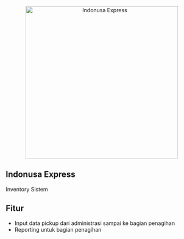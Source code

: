 <p align="center"><a href="https://indonusa-express.id" target="_blank"><img src="https://indonusa-express.id/images/favicon.ico" width="400" alt="Indonusa Express"></a></p>

## Indonusa Express

Inventory Sistem

## Fitur
 - Input data pickup dari administrasi sampai ke bagian penagihan
 - Reporting untuk bagian penagihan
